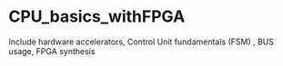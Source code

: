 # CPU_basics_withFPGA
Include hardware accelerators, Control Unit fundamentals (FSM) , BUS usage, FPGA synthesis
